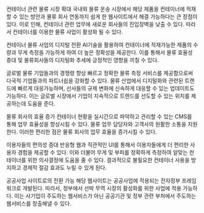 컨테이너 관련 물류 시장 확대
         국내외 물류 운송 시장에서 해당 제품을 컨테이너에 적재할 수 있는 방안과 물류 회사 연동까지 쉽게 한 웹사이트에서 해결 가능하다는 큰 장점이 있다. 이로 인해, 컨테이너 관련 업무에 새로운 회사들의 진입장벽을 낮출 수 있다. 따라서 컨테이너를 이용한 물류 사업이 활성화 될 수 있다.

컨테이너 물류 사업의 디지털 전환
        AI기술을 활용하여 컨테이너에 적재가능한 제품의 수량과 무게 측정을 가능하게 하여 더 높은 정확성을 제공한다. 이를 통해서 물류 효율성 증대 및 물류회사들의 디지털화 추세에 긍정적인 영향을 끼칠 수 있다. 

글로벌 물류 기업들과의 경쟁령 향상
         빠르고 정확한 물류 측정 서비스를 제공함으로써 다국적 기업들과의 파트너쉽을 강화할 수 있다. 물류 산업에서 디지털화와 관련된 트렌드에 빠르게 대응가능하며, 선사들의 규제 변화에 신속하게 대응할 수 있는 업데이트도 가능하다. 이는 글로벌 시장에서 기업이 지속적으로 트렌드를 선도할 수 있는 위치를 제공하는데 도움을 준다.

물류 회사의 효율 증가
        컨테이너 현황을 실시간으로 파악하고 관리할 수 있는 CMS를 통해 업무 효율성을 향상시킬 수 있다. 물류 업무 담당자와 고객사의 원활한 소통을 지원한다. 이러한 편리한 점은 물류 회사의 업무 효율을 증가시킬 수 있다.

이용자들의 편의성 증대
         반응형 웹과 직관적인 UI를 통해서 이용자들에게 더 편리한 사용자 경험을 제공할 수 있다. 이와 더불어 무게 및 부피를 정확하게 측정하여 알맞는 컨테이너를 위한 의사결정에 도움을 줄 수 있다. 결과적으로 불필요한 컨테이너 사용을 방지하고 경제적 절감 효과도 누릴 수 있게 된다. 

공공사업 사이트로의 전환 가능
         해당 웹사이트는 공공사업에 적용되는 전자정부 프레임워크로 개발된다. 따라서, 정부에서 선박 무역 시장의 활성화를 위한 사업에 적용 가능하다. 이는 사기업이 주도하는 웹서비스가 아닌 공공기관 및 정부 관련 부처에서 주도하는 웹서비스를 창출해낼 수 있다.